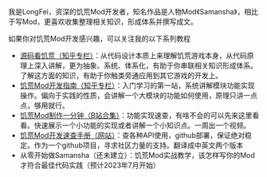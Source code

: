 
我是LongFei，资深的饥荒Mod开发者，知名作品是人物Mod《Samansha》，相比于写Mod，更喜欢收集整理相关知识，形成体系并撰写成文。


如果你对饥荒Mod开发感兴趣，可以关注我的以下系列教程

- [源码看饥荒（知乎专栏）](https://www.zhihu.com/column/c_1298055007057526784)：从代码设计本质上来理解饥荒游戏本身，从代码原理上深入讲解，更为抽象、系统、体系化，有助于你串联相关知识形成体系。了解这方面的知识，有助于你触类旁通应用到其它游戏的开发上。
- [饥荒Mod开发指南（知乎专栏）](https://www.zhihu.com/column/c_1560069784921948160)：入门学习的第一站，系统讲解模块功能实现操作。偏向于实践的性质，会讲解一个大模块的功能如何使用，原理只讲一点点，够用就行。
- [饥荒Mod制作一分钟（B站合集）](https://space.bilibili.com/19721091/channel/collectiondetail?sid=326445)：功能实现速查，有啥不会的可以先来这里看看。快速展示一个小功能的实现或者讲解一个小知识点。一周出一个视频。
- [饥荒Mod开发速查手册（网站）](https://user919lx.github.io/DST-QREF/)：查各种API使用，github部署，保证绝对稳定。作为一个github项目，寻求社区力量的支持。翻译成中英文两个版本
- 从零开始做Samansha（还未建立）：饥荒Mod实战教学，该怎样写你的Mod才符合最佳代码实践（预计2023年7月开始）